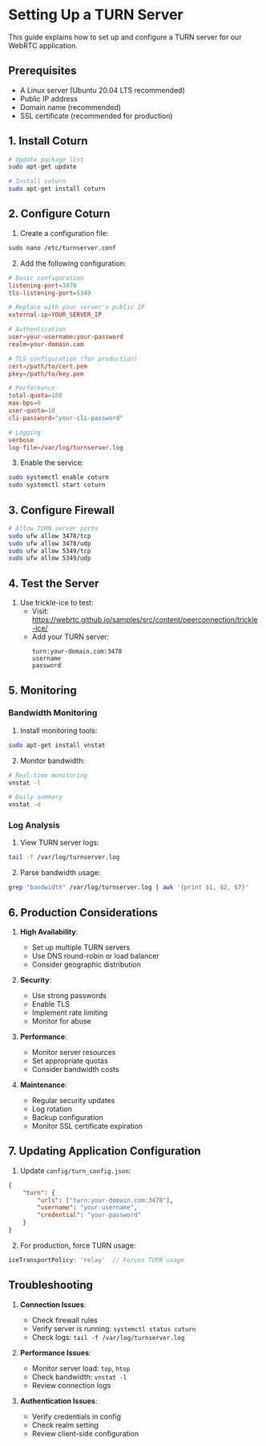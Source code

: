 # Setting Up a TURN Server

This guide explains how to set up and configure a TURN server for our WebRTC application.

## Prerequisites

- A Linux server (Ubuntu 20.04 LTS recommended)
- Public IP address
- Domain name (recommended)
- SSL certificate (recommended for production)

## 1. Install Coturn

```bash
# Update package list
sudo apt-get update

# Install coturn
sudo apt-get install coturn
```

## 2. Configure Coturn

1. Create a configuration file:

```bash
sudo nano /etc/turnserver.conf
```

2. Add the following configuration:

```conf
# Basic configuration
listening-port=3478
tls-listening-port=5349

# Replace with your server's public IP
external-ip=YOUR_SERVER_IP

# Authentication
user=your-username:your-password
realm=your-domain.com

# TLS configuration (for production)
cert=/path/to/cert.pem
pkey=/path/to/key.pem

# Performance
total-quota=100
max-bps=0
user-quota=10
cli-password="your-cli-password"

# Logging
verbose
log-file=/var/log/turnserver.log
```

3. Enable the service:

```bash
sudo systemctl enable coturn
sudo systemctl start coturn
```

## 3. Configure Firewall

```bash
# Allow TURN server ports
sudo ufw allow 3478/tcp
sudo ufw allow 3478/udp
sudo ufw allow 5349/tcp
sudo ufw allow 5349/udp
```

## 4. Test the Server

1. Use trickle-ice to test:
   - Visit: https://webrtc.github.io/samples/src/content/peerconnection/trickle-ice/
   - Add your TURN server:
     ```
     turn:your-domain.com:3478
     username
     password
     ```

## 5. Monitoring

### Bandwidth Monitoring

1. Install monitoring tools:
```bash
sudo apt-get install vnstat
```

2. Monitor bandwidth:
```bash
# Real-time monitoring
vnstat -l

# Daily summary
vnstat -d
```

### Log Analysis

1. View TURN server logs:
```bash
tail -f /var/log/turnserver.log
```

2. Parse bandwidth usage:
```bash
grep "bandwidth" /var/log/turnserver.log | awk '{print $1, $2, $7}'
```

## 6. Production Considerations

1. **High Availability**:
   - Set up multiple TURN servers
   - Use DNS round-robin or load balancer
   - Consider geographic distribution

2. **Security**:
   - Use strong passwords
   - Enable TLS
   - Implement rate limiting
   - Monitor for abuse

3. **Performance**:
   - Monitor server resources
   - Set appropriate quotas
   - Consider bandwidth costs

4. **Maintenance**:
   - Regular security updates
   - Log rotation
   - Backup configuration
   - Monitor SSL certificate expiration

## 7. Updating Application Configuration

1. Update `config/turn_config.json`:
```json
{
    "turn": {
        "urls": ["turn:your-domain.com:3478"],
        "username": "your-username",
        "credential": "your-password"
    }
}
```

2. For production, force TURN usage:
```javascript
iceTransportPolicy: 'relay'  // Forces TURN usage
```

## Troubleshooting

1. **Connection Issues**:
   - Check firewall rules
   - Verify server is running: `systemctl status coturn`
   - Check logs: `tail -f /var/log/turnserver.log`

2. **Performance Issues**:
   - Monitor server load: `top`, `htop`
   - Check bandwidth: `vnstat -l`
   - Review connection logs

3. **Authentication Issues**:
   - Verify credentials in config
   - Check realm setting
   - Review client-side configuration
